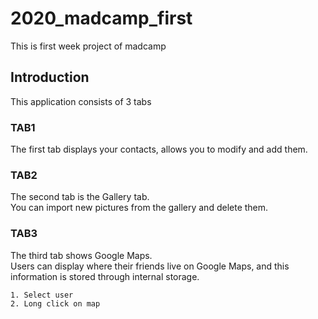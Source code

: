 # 2020_madcamp_first
This is first week project of madcamp

## Introduction
This application consists of 3 tabs

### TAB1
The first tab displays your contacts, allows you to modify and add them.

### TAB2
The second tab is the Gallery tab.  
You can import new pictures from the gallery and delete them.

### TAB3
The third tab shows Google Maps.   
Users can display where their friends live on Google Maps, and this information is stored through internal storage.
```
1. Select user
2. Long click on map
```
